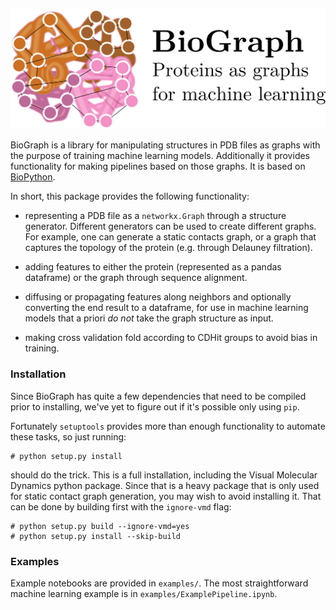 ![](logo.png)

BioGraph is a library for manipulating structures in PDB files as graphs
with the purpose of training machine learning models. Additionally
it provides functionality for making pipelines based on those graphs.
It is based on [BioPython](https://github.com/biopython/biopython).

In short, this package provides the following functionality:

* representing a PDB file as a `networkx.Graph` through a structure
generator. Different generators can be used to create different
graphs. For example, one can generate a static contacts graph,
or a graph that captures the topology of the protein (e.g.
through Delauney filtration).

* adding features to either the protein (represented as a pandas
dataframe) or the graph through sequence alignment.

* diffusing or propagating features along neighbors and optionally
converting the end result to a dataframe, for use in machine learning
models that a priori _do not_ take the graph structure as input.

* making cross validation fold according to CDHit groups to avoid
bias in training.


### Installation

Since BioGraph has quite a few dependencies that need to be compiled
prior to installing, we've yet to figure out if it's possible only
using `pip`.

Fortunately `setuptools` provides more than enough functionality
to automate these tasks, so just running:

```
# python setup.py install
```

should do the trick. This is a full installation, including the
Visual Molecular Dynamics python package. Since that is a heavy
package that is only used for static contact graph generation,
you may wish to avoid installing it. That can be done by
building first with the `ignore-vmd` flag:

```
# python setup.py build --ignore-vmd=yes
# python setup.py install --skip-build
```

### Examples

Example notebooks are provided in `examples/`. The most
straightforward machine learning example is in
`examples/ExamplePipeline.ipynb`.
